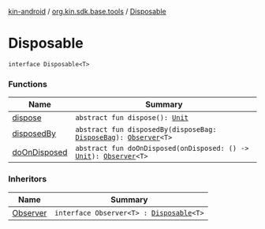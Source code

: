 [kin-android](../../index.md) / [org.kin.sdk.base.tools](../index.md) / [Disposable](./index.md)

# Disposable

`interface Disposable<T>`

### Functions

| Name | Summary |
|---|---|
| [dispose](dispose.md) | `abstract fun dispose(): `[`Unit`](https://kotlinlang.org/api/latest/jvm/stdlib/kotlin/-unit/index.html) |
| [disposedBy](disposed-by.md) | `abstract fun disposedBy(disposeBag: `[`DisposeBag`](../-dispose-bag/index.md)`): `[`Observer`](../-observer/index.md)`<T>` |
| [doOnDisposed](do-on-disposed.md) | `abstract fun doOnDisposed(onDisposed: () -> `[`Unit`](https://kotlinlang.org/api/latest/jvm/stdlib/kotlin/-unit/index.html)`): `[`Observer`](../-observer/index.md)`<T>` |

### Inheritors

| Name | Summary |
|---|---|
| [Observer](../-observer/index.md) | `interface Observer<T> : `[`Disposable`](./index.md)`<T>` |

